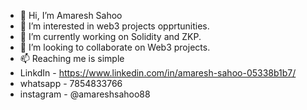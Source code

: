 - 👋 Hi, I’m Amaresh Sahoo
- 👀 I’m interested in web3 projects opprtunities.
- 🌱 I’m currently working on Solidity and ZKP.
- 💞️ I’m looking to collaborate on Web3 projects.
- 📫 Reaching me is simple 
- LinkdIn - https://www.linkedin.com/in/amaresh-sahoo-05338b1b7/
- whatsapp - 7854833766
- instagram - @amareshsahoo88


